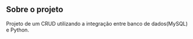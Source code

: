 ## Sobre o projeto
Projeto de um CRUD utilizando a integração entre banco de dados(MySQL) e Python.
